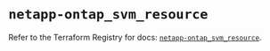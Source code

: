 # `netapp-ontap_svm_resource`

Refer to the Terraform Registry for docs: [`netapp-ontap_svm_resource`](https://registry.terraform.io/providers/netapp/netapp-ontap/2.3.0/docs/resources/svm_resource).
